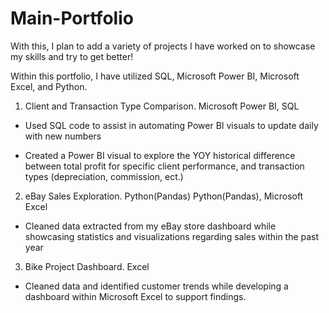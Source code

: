 # Main-Portfolio
With this, I plan to add a variety of projects I have worked on to showcase my skills and try to get better!

Within this portfolio, I have utilized SQL, Microsoft Power BI, Microsoft Excel, and Python.


1. Client and Transaction Type Comparison. Microsoft Power BI, SQL

- Used SQL code to assist in automating Power BI visuals to update daily with new numbers

- Created a Power BI visual to explore the YOY historical difference between total profit for specific client performance, and transaction types (depreciation, commission, ect.)

2. eBay Sales Exploration. Python(Pandas) Python(Pandas), Microsoft Excel

- Cleaned data extracted from my eBay store dashboard while showcasing statistics and visualizations regarding sales within the past year

3. Bike Project Dashboard. Excel

- Cleaned data and identified customer trends while developing a dashboard within Microsoft Excel to support findings. 
